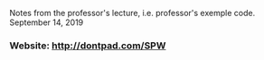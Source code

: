 Notes from the professor's lecture, i.e. professor's exemple code.
September 14, 2019


### Website: http://dontpad.com/SPW
